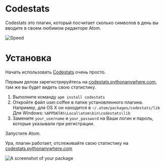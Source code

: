 # Codestats
Codestats это плагин, который посчитает сколько символов в день вы вводите в своем любимом редакторе Atom.

![Speed](http://s1.iconbird.com/ico/2013/11/504/w128h1281385326585speedometer.png)

# Установка
Начать использовать [Codestats](http://codestats.pythonanywhere.com) очень просто.

Первым делом зарегистрируйтесь на [сodestats.pythonanywhere.com](http://codestats.pythonanywhere.com), там же вы будет видеть свою статистику.

1. Выполните команду ```apm install codestats```
3. Откройте файл user.coffee в папке установленного плагина. Например, для OS X он находится в ```~/.atom/packages/codestats/lib``` Для Windows: ```%APPDATA%\Local\atom\bin\codestats\lib```
4. Замените ```your_username``` и ```your_password``` на Ваши логин и пароль, которые указывали при регистрации.

Запустите Atom.

Ура, плагин работает, отслеживайте свою статистику на [сodestats.pythonanywhere.com](http://codestats.pythonanywhere.com)



![A screenshot of your package](https://f.cloud.github.com/assets/69169/2290250/c35d867a-a017-11e3-86be-cd7c5bf3ff9b.gif)
